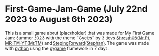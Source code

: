 # First-Game-Jam-Game (July 22nd 2023 to August 6th 2023)
This is a small game about (placeholder) that was made for My First Game Jam: Summer 2023 with the theme "Cycles" by 3 devs [Shresth06(Mr.P)](https://github.com/shresth06), [MR-TM-YT(Mr.TM)](https://github.com/Mr-TM-YT) and [StepingForward(Stephan)](https://github.com/StepingForward).
The game was made with [python](https://www.python.org/) using the [pygame](https://www.pygame.org/news) framework in 7 days.
